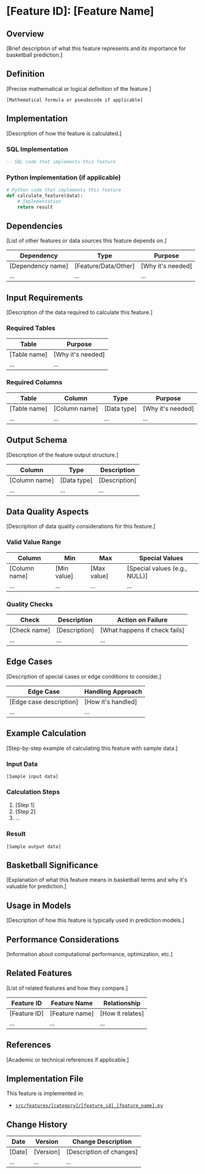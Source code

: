 # [Feature ID]: [Feature Name]

## Overview

[Brief description of what this feature represents and its importance for basketball prediction.]

## Definition

[Precise mathematical or logical definition of the feature.]

```
[Mathematical formula or pseudocode if applicable]
```

## Implementation

[Description of how the feature is calculated.]

### SQL Implementation

```sql
-- SQL code that implements this feature
```

### Python Implementation (if applicable)

```python
# Python code that implements this feature
def calculate_feature(data):
    # Implementation
    return result
```

## Dependencies

[List of other features or data sources this feature depends on.]

| Dependency | Type | Purpose |
|------------|------|---------|
| [Dependency name] | [Feature/Data/Other] | [Why it's needed] |
| ... | ... | ... |

## Input Requirements

[Description of the data required to calculate this feature.]

### Required Tables

| Table | Purpose |
|-------|---------|
| [Table name] | [Why it's needed] |
| ... | ... |

### Required Columns

| Table | Column | Type | Purpose |
|-------|--------|------|---------|
| [Table name] | [Column name] | [Data type] | [Why it's needed] |
| ... | ... | ... | ... |

## Output Schema

[Description of the feature output structure.]

| Column | Type | Description |
|--------|------|-------------|
| [Column name] | [Data type] | [Description] |
| ... | ... | ... |

## Data Quality Aspects

[Description of data quality considerations for this feature.]

### Valid Value Range

| Column | Min | Max | Special Values |
|--------|-----|-----|----------------|
| [Column name] | [Min value] | [Max value] | [Special values (e.g., NULL)] |
| ... | ... | ... | ... |

### Quality Checks

| Check | Description | Action on Failure |
|-------|-------------|-------------------|
| [Check name] | [Description] | [What happens if check fails] |
| ... | ... | ... |

## Edge Cases

[Description of special cases or edge conditions to consider.]

| Edge Case | Handling Approach |
|-----------|-------------------|
| [Edge case description] | [How it's handled] |
| ... | ... |

## Example Calculation

[Step-by-step example of calculating this feature with sample data.]

### Input Data

```
[Sample input data]
```

### Calculation Steps

1. [Step 1]
2. [Step 2]
3. ...

### Result

```
[Sample output data]
```

## Basketball Significance

[Explanation of what this feature means in basketball terms and why it's valuable for prediction.]

## Usage in Models

[Description of how this feature is typically used in prediction models.]

## Performance Considerations

[Information about computational performance, optimization, etc.]

## Related Features

[List of related features and how they compare.]

| Feature ID | Feature Name | Relationship |
|------------|--------------|--------------|
| [Feature ID] | [Feature name] | [How it relates] |
| ... | ... | ... |

## References

[Academic or technical references if applicable.]

## Implementation File

This feature is implemented in:
- [`src/features/[category]/[feature_id]_[feature_name].py`](../../../src/features/[category]/[feature_id]_[feature_name].py)

## Change History

| Date | Version | Change Description |
|------|---------|---------------------|
| [Date] | [Version] | [Description of changes] |
| ... | ... | ... | 